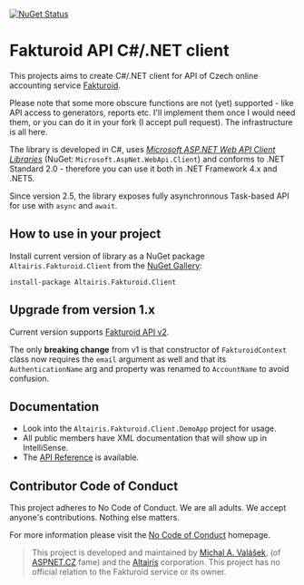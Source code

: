 [![NuGet Status](https://img.shields.io/nuget/v/Altairis.Fakturoid.Client.svg?style=flat-square&label=nuget)](https://www.nuget.org/packages/Altairis.Fakturoid.Client/)

# Fakturoid API C#/.NET client

This projects aims to create C#/.NET client for API of Czech online accounting service [Fakturoid](http://www.fakturoid.cz).

Please note that some more obscure functions are not (yet) supported - like API access to generators, reports etc. I'll implement them once I would need them, or you can do it in your fork (I accept pull request). The infrastructure is all here.

The library is developed in C#, uses _[Microsoft ASP.NET Web API Client Libraries](http://www.asp.net/web-api)_ (NuGet: `Microsoft.AspNet.WebApi.Client`) and conforms to .NET Standard 2.0 - therefore you can use it both in .NET Framework 4.x and .NET5.

Since version 2.5, the library exposes fully asynchronnous Task-based API for use with `async` and `await`.

## How to use in your project

Install current version of library as a NuGet package `Altairis.Fakturoid.Client` from the [NuGet Gallery](http://www.nuget.org):

    install-package Altairis.Fakturoid.Client

## Upgrade from version 1.x


Current version supports [Fakturoid API v2](http://docs.fakturoid.apiary.io/). 

The only **breaking change** from v1 is that constructor of `FakturoidContext` class now requires the `email` argument as well and that its `AuthenticationName` arg and property was renamed to `AccountName` to avoid confusion.

## Documentation

* Look into the `Altairis.Fakturoid.Client.DemoApp` project for usage.
* All public members have XML documentation that will show up in IntelliSense.
* The [API Reference](API-Reference.md) is available.


## Contributor Code of Conduct

This project adheres to No Code of Conduct. We are all adults. We accept anyone's contributions. Nothing else matters.

For more information please visit the [No Code of Conduct](https://github.com/domgetter/NCoC) homepage.

> This project is developed and maintained by [Michal A. Valášek](http://www.rider.cz), (of [ASPNET.CZ](http://www.aspnet.cz/) fame) and the [Altairis](http://www.altairis.cz) corporation. This project has no official relation to the Fakturoid service or its owner.